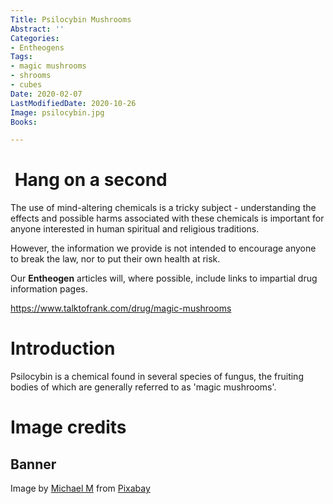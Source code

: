 ```yaml
---
Title: Psilocybin Mushrooms
Abstract: ''
Categories:
- Entheogens
Tags:
- magic mushrooms
- shrooms
- cubes
Date: 2020-02-07
LastModifiedDate: 2020-10-26
Image: psilocybin.jpg
Books: 

---
```

<div class="has-background-danger-dark has-text-light p-4 mt-5">
    <h1 class="has-text-light"><i class="fas fa-exclamation-circle"></i>&nbsp;Hang on a second</h1>
    <p>
        The use of mind-altering chemicals is a tricky subject - understanding the effects and possible harms associated with these chemicals is important for anyone interested in human spiritual and religious traditions.
    </p>
    <p>
        However, the information we provide is not intended to encourage anyone to break the law, nor to put their own health at risk.
    </p>
    <p>
        Our <strong>Entheogen</strong> articles will, where possible, include links to impartial drug information pages.
    </p>
    <p>
        <a href="https://www.talktofrank.com/drug/magic-mushrooms">https://www.talktofrank.com/drug/magic-mushrooms</a>
    </p>
</div>

# Introduction
Psilocybin is a chemical found in several species of fungus, the fruiting bodies of which are generally referred to as 'magic mushrooms'.

# Image credits
## Banner
Image by <a href="https://pixabay.com/users/therapeuticshroom-16662245/?utm_source=link-attribution&amp;utm_medium=referral&amp;utm_campaign=image&amp;utm_content=5198533">Michael M</a> from <a href="https://pixabay.com/?utm_source=link-attribution&amp;utm_medium=referral&amp;utm_campaign=image&amp;utm_content=5198533">Pixabay</a>